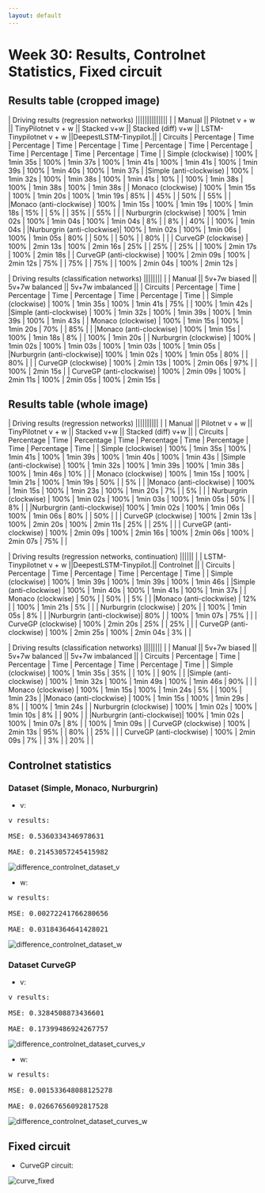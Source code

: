 ```yaml
---
layout: default
---
```

# Week 30: Results, Controlnet Statistics, Fixed circuit


## Results table (cropped image)

|                                                      Driving results (regression networks)                                                                                              ||||||||||||||
|                           |        Manual        ||    Pilotnet v + w    ||  TinyPilotnet v + w  ||        Stacked v+w   ||  Stacked (diff) v+w  || LSTM-Tinypilotnet v + w ||DeepestLSTM-Tinypilot.||
|      Circuits             | Percentage |   Time   | Percentage |   Time   | Percentage |   Time   | Percentage |   Time   | Percentage |   Time   |  Percentage   |   Time   | Percentage |   Time   |
|  Simple (clockwise)       |    100%    | 1min 35s |     100%   | 1min 37s |     100%   | 1min 41s |     100%   | 1min 41s |     100%   | 1min 39s |      100%     | 1min 40s |    100%    | 1min 37s | 
|Simple (anti-clockwise)    |    100%    | 1min 32s |     100%   | 1min 38s |     100%   | 1min 41s |     10%    |          |     100%   | 1min 38s |      100%     | 1min 38s |    100%    | 1min 38s |
|  Monaco (clockwise)       |    100%    | 1min 15s |     100%   | 1min 20s |     100%   | 1min 19s |     85%    |          |     45%    |          |       50%     |          |     55%    |          |
|Monaco (anti-clockwise)    |    100%    | 1min 15s |     100%   | 1min 19s |     100%   | 1min 18s |     15%    |          |     5%     |          |       35%     |          |     55%    |          |
| Nurburgrin (clockwise)    |    100%    | 1min 02s |     100%   | 1min 04s |     100%   | 1min 04s |      8%    |          |     8%     |          |       40%     |          |    100%    | 1min 04s |
|Nurburgrin (anti-clockwise)|    100%    | 1min 02s |     100%   | 1min 06s |     100%   | 1min 05s |     80%    |          |     50%    |          |       50%     |          |     80%    |          |
| CurveGP (clockwise)       |    100%    | 2min 13s |     100%   | 2min 16s |      25%   |          |      25%   |          |     25%    |          |      100%     | 2min 17s |    100%    | 2min 18s | 
| CurveGP  (anti-clockwise) |    100%    | 2min 09s |     100%   | 2min 12s |      75%   |          |      75%   |          |     75%    |          |      100%     | 2min 04s |    100%    | 2min 12s |


|                                                      Driving results (classification networks)                     ||||||||
|                           |        Manual        ||      5v+7w biased    ||    5v+7w balanced    ||   5v+7w imbalanced   || 
|      Circuits             | Percentage |   Time   | Percentage |   Time   | Percentage |   Time   | Percentage |   Time   |
|  Simple (clockwise)       |    100%    | 1min 35s |    100%    | 1min 41s |     75%    |          |    100%    | 1min 42s |
|Simple (anti-clockwise)    |    100%    | 1min 32s |    100%    | 1min 39s |    100%    | 1min 39s |    100%    | 1min 43s |
|  Monaco (clockwise)       |    100%    | 1min 15s |    100%    | 1min 20s |     70%    |          |     85%    |          |
|Monaco (anti-clockwise)    |    100%    | 1min 15s |    100%    | 1min 18s |      8%    |          |    100%    | 1min 20s |
| Nurburgrin (clockwise)    |    100%    | 1min 02s |    100%    | 1min 03s |    100%    | 1min 03s |    100%    | 1min 05s |
|Nurburgrin (anti-clockwise)|    100%    | 1min 02s |    100%    | 1min 05s |     80%    |          |     80%    |          |
|   CurveGP (clockwise)     |    100%    | 2min 13s |    100%    | 2min 06s |     97%    |          |    100%    | 2min 15s |
| CurveGP (anti-clockwise)  |    100%    | 2min 09s |    100%    | 2min 11s |    100%    | 2min 05s |    100%    | 2min 15s |



## Results table (whole image)

|                                                      Driving results (regression networks)                                               ||||||||||
|                           |        Manual        ||    Pilotnet v + w    ||  TinyPilotnet v + w  ||        Stacked v+w   ||  Stacked (diff) v+w  ||
|      Circuits             | Percentage |   Time   | Percentage |   Time   | Percentage |   Time   | Percentage |   Time   | Percentage |   Time   |
|  Simple (clockwise)       |    100%    | 1min 35s |     100%   | 1min 41s |     100%   | 1min 39s |     100%   | 1min 40s |     100%   | 1min 43s |
|Simple (anti-clockwise)    |    100%    | 1min 32s |     100%   | 1min 39s |     100%   | 1min 38s |     100%   | 1min 46s |     10%    |          |
|  Monaco (clockwise)       |    100%    | 1min 15s |     100%   | 1min 21s |     100%   | 1min 19s |     50%    |          |     5%     |          |
|Monaco (anti-clockwise)    |    100%    | 1min 15s |     100%   | 1min 23s |     100%   | 1min 20s |      7%    |          |     5%     |          |
| Nurburgrin (clockwise)    |    100%    | 1min 02s |     100%   | 1min 03s |     100%   | 1min 05s |     50%    |          |     8%     |          |
|Nurburgrin (anti-clockwise)|    100%    | 1min 02s |     100%   | 1min 06s |     100%   | 1min 06s |     80%    |          |     50%    |          |
|   CurveGP (clockwise)     |    100%    | 2min 13s |     100%   | 2min 20s |     100%   | 2min 11s |     25%    |          |     25%    |          |
| CurveGP (anti-clockwise)  |    100%    | 2min 09s |     100%   | 2min 16s |     100%   | 2min 06s |     100%   | 2min 07s |     75%    |          |


|                     Driving results (regression networks, continuation)                         ||||||
|                           | LSTM-Tinypilotnet v + w ||DeepestLSTM-Tinypilot.||      Controlnet      || 
|      Circuits             |  Percentage   |   Time   | Percentage |   Time   | Percentage |   Time   |
|  Simple (clockwise)       |      100%     | 1min 39s |    100%    | 1min 39s |    100%    | 1min 46s |
|Simple (anti-clockwise)    |      100%     | 1min 40s |    100%    | 1min 41s |    100%    | 1min 37s |
|  Monaco (clockwise)       |       50%     |          |     50%    |          |      5%    |          | 
|Monaco (anti-clockwise)    |       12%     |          |    100%    | 1min 21s |      5%    |          |
| Nurburgrin (clockwise)    |       20%     |          |    100%    | 1min 05s |      8%    |          |
|Nurburgrin (anti-clockwise)|       80%     |          |    100%    | 1min 07s |     75%    |          |
|   CurveGP (clockwise)     |      100%     | 2min 20s |     25%    |          |     25%    |          |
| CurveGP (anti-clockwise)  |      100%     | 2min 25s |    100%    | 2min 04s |      3%    |          |



|                                                      Driving results (classification networks)                     ||||||||
|                           |        Manual        ||      5v+7w biased    ||     5v+7w balanced   ||   5v+7w imbalanced   || 
|      Circuits             | Percentage |   Time   | Percentage |   Time   | Percentage |   Time   | Percentage |   Time   |
|  Simple (clockwise)       |    100%    | 1min 35s |     35%    |          |     10%    |          |     90%    |          |
|Simple (anti-clockwise)    |    100%    | 1min 32s |    100%    | 1min 49s |    100%    | 1min 46s |     90%    |          |
|  Monaco (clockwise)       |    100%    | 1min 15s |    100%    | 1min 24s |      5%    |          |    100%    | 1min 23s |
|Monaco (anti-clockwise)    |    100%    | 1min 15s |    100%    | 1min 29s |      8%    |          |    100%    | 1min 24s |
| Nurburgrin (clockwise)    |    100%    | 1min 02s |    100%    | 1min 10s |      8%    |          |     90%    |          |
|Nurburgrin (anti-clockwise)|    100%    | 1min 02s |    100%    | 1min 07s |      8%    |          |    100%    | 1min 09s |
|   CurveGP (clockwise)     |    100%    | 2min 13s |    95%     |          |     80%    |          |     25%    |          |
| CurveGP (anti-clockwise)  |    100%    | 2min 09s |     7%     |          |      3%    |          |     20%    |          |



## Controlnet statistics

### Dataset (Simple, Monaco, Nurburgrin)

* v:

<pre>
v results:

MSE: 0.5360334346978631

MAE: 0.21453057245415982
</pre>


![difference_controlnet_dataset_v](https://roboticslaburjc.github.io/2017-tfm-vanessa-fernandez/images/difference_controlnet_dataset_v.png)


* w:

<pre>
w results:

MSE: 0.00272241766280656

MAE: 0.03184364641428021
</pre>


![difference_controlnet_dataset_w](https://roboticslaburjc.github.io/2017-tfm-vanessa-fernandez/images/difference_controlnet_dataset_w.png)



### Dataset CurveGP

* v:

<pre>
v results:

MSE: 0.3284508873436601

MAE: 0.17399486924267757
</pre>


![difference_controlnet_dataset_curves_v](https://roboticslaburjc.github.io/2017-tfm-vanessa-fernandez/images/difference_controlnet_dataset_curves_v.png)


* w:


<pre>
w results:

MSE: 0.001533648088125278

MAE: 0.02667656092817528
</pre>

![difference_controlnet_dataset_curves_w](https://roboticslaburjc.github.io/2017-tfm-vanessa-fernandez/images/difference_controlnet_dataset_curves_w.png)



## Fixed circuit

* CurveGP circuit:

![curve_fixed](https://roboticslaburjc.github.io/2017-tfm-vanessa-fernandez/images/curve_fixed.png)


